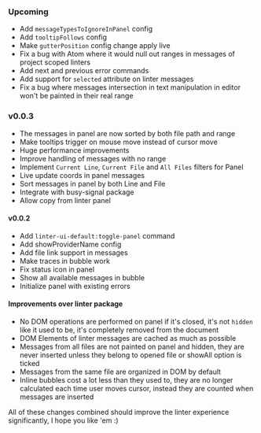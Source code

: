 ### Upcoming

- Add `messageTypesToIgnoreInPanel` config
- Add `tooltipFollows` config
- Make `gutterPosition` config change apply live
- Fix a bug with Atom where it would null out ranges in messages of project scoped linters
- Add next and previous error commands
- Add support for `selected` attribute on linter messages
- Fix a bug where messages intersection in text manipulation in editor won't be painted in their real range

### v0.0.3

- The messages in panel are now sorted by both file path and range
- Make tooltips trigger on mouse move instead of cursor move
- Huge performance improvements
- Improve handling of messages with no range
- Implement `Current Line`, `Current File` and `All Files` filters for Panel
- Live update coords in panel messages
- Sort messages in panel by both Line and File
- Integrate with busy-signal package
- Allow copy from linter panel

#### v0.0.2

- Add `linter-ui-default:toggle-panel` command
- Add showProviderName config
- Add file link support in messages
- Make traces in bubble work
- Fix status icon in panel
- Show all available messages in bubble
- Initialize panel with existing errors

#### Improvements over linter package
 - No DOM operations are performed on panel if it's closed, it's not `hidden` like it used to be, it's completely removed from the document
 - DOM Elements of linter messages are cached as much as possible
 - Messages from all files are not painted on panel and hidden, they are never inserted unless they belong to opened file or showAll option is ticked
 - Messages from the same file are organized in DOM by default
 - Inline bubbles cost a lot less than they used to, they are no longer calculated each time user moves cursor, instead they are counted when messages are inserted

All of these changes combined should improve the linter experience significantly, I hope you like 'em :)
